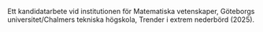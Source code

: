 Ett kandidatarbete vid institutionen för Matematiska vetenskaper, Göteborgs universitet/Chalmers tekniska högskola, Trender i extrem nederbörd (2025).
